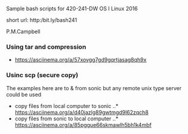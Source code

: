Sample bash scripts for 420-241-DW OS I Linux 2016  

short url: http:/bit.ly/bash241

P.M.Campbell
### Using tar  and compression
* https://asciinema.org/a/57xovgg7gd9gqrtjasag8qh9x

### Usinc scp (secure copy) 
The examples here are to & from sonic but any remote 
unix type server could be used
* copy files from local computer to sonic
..* https://asciinema.org/a/d40jazlg89gwtmgd9l62zqch8
* copy files from sonic to local computer 
..* https://asciinema.org/a/85pggue66skmawlh5bh1k4mbf
